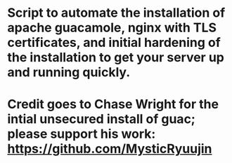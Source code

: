 # Script to automate the installation of apache guacamole, nginx with TLS certificates, and initial hardening of the installation to get your server up and running quickly. 
# Credit goes to Chase Wright for the intial unsecured install of guac; please support his work:   https://github.com/MysticRyuujin
